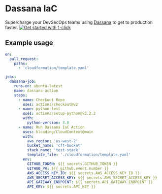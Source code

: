 # Dassana IaC
Supercharge your DevSecOps teams using [Dassana](https://github.com/dassana-io/dassana) to get to production faster.
[![Get started with 1-click](https://cdn.rawgit.com/buildkite/cloudformation-launch-stack-button-svg/master/launch-stack.svg)](https://console.aws.amazon.com/cloudformation/home#/stacks/new?stackName=buildkite&templateURL=https://s3.amazonaws.com/my-great-stack.json)

## Example usage
```yaml
on: 
  pull_request:
    paths:
      - 'cloudformation/template.yaml'

jobs:
  dassana-job:
    runs-on: ubuntu-latest
    name: dassana-action
    steps:
      - name: Checkout Repo
        uses: actions/checkout@v2
      - name: python-test
        uses: actions/setup-python@v2.2.2
        with: 
          python-version: 3.8
      - name: Run Dassana IaC Action
        uses: kloading/CloudContext@main
        with:
          aws_region: 'us-west-2'
          bucket_name: 'cft-bucket'
          stack_name: 'test-stack'
          template_file: './cloudformation/template.yaml'
        env:
          GITHUB_TOKEN: ${{ secrets.GITHUB_TOKEN }}
          GITHUB_PR: ${{ github.event.number }}
          AWS_ACCESS_KEY_ID: ${{ secrets.AWS_ACCESS_KEY_ID }}
          AWS_SECRET_ACCESS_KEY: ${{ secrets.AWS_SECRET_ACCESS_KEY }}
          API_GATEWAY_ENDPOINT: ${{ secrets.API_GATEWAY_ENDPOINT }}
          API_KEY: ${{ secrets.API_KEY }}
```
